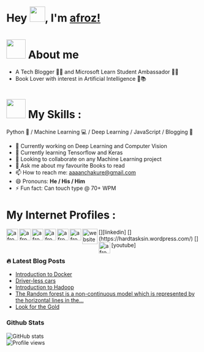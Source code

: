 <!--
**afrozchakure/afrozchakure** is a ✨ _special_ ✨ repository because its `README.md` (this file) appears on your GitHub profile.

Here are some ideas to get you started:

- 🔭 I’m currently working on ...
- 🌱 I’m currently learning ...
- 👯 I’m looking to collaborate on ...
- 🤔 I’m looking for help with ...
- 💬 Ask me about ...
- 📫 How to reach me: ...
- 😄 Pronouns: ...
- ⚡ Fun fact: ...
-->
# Hey <img src="https://github.com/afrozchakure/afrozchakure/blob/master/assets/wave.gif" width="40px">, I'm [afroz!](https://github.com/afrozchakure) 


# <img src="https://media.giphy.com/media/VgCDAzcKvsR6OM0uWg/giphy.gif" width="50" draggable="false" > About me 
- A Tech Blogger 👨‍💻 and Microsoft Learn Student Ambassador 👨‍🎓
- Book Lover with interest in Artificial Intelligence 🤖📚  




# <img src="https://media.giphy.com/media/WUlplcMpOCEmTGBtBW/giphy.gif" width="50"> My Skills :
Python 🐍 / Machine Learning 💻 / Deep Learning / JavaScript / Blogging 💖

- 🔭 Currently working on Deep Learning and Computer Vision 
- 🌱 Currently learning Tensorflow and Keras 
- 👯 Looking to collaborate on any Machine Learning project
- 💬 Ask me about my favourite Books to read 
- 📫 How to reach me: aaaanchakure@gmail.com 
- 😄 Pronouns: **He / His / Him** 
- ⚡ Fun fact: Can touch type @ 70+ WPM

# My Internet Profiles :  

<!-- Github -->
<a href="https://github.com/afrozchakure">
  <img align="left" alt="afrozchakure's github" width="30px" src="https://image.flaticon.com/icons/svg/2111/2111432.svg" draggable="false" />
</a> 
<!-- Medium -->
<a href="https://medium.com/@aaaanchakure">
  <img align="left" alt="afrozchakure's Medium" width="30px" src="https://github.com/afrozchakure/afrozchakure/blob/master/logos/medium-brands.svg" draggable="false" />
</a> 
<!-- Hackerrank -->
<a href="https://www.hackerrank.com/aaaanchakure?hr_r=1">
  <img align="left" alt="afroz's Hackerrank" width="30px" src="https://assets.brandfolder.com/y9ol94wb/v/331198/view@2x.png?v=1591971279" draggable="false" />
</a>
<!-- Hacker Noon -->
<a href="https://hackernoon.com/u/afroz-chakure">
  <img align="left" alt="afroz's Hackerrank" width="30px" src="https://github.com/afrozchakure/afrozchakure/blob/master/logos/hackernoon.jpeg" draggable="false" />
</a>
<!-- Stack Overflow -->
<a href="https://stackoverflow.com/users/10404589/afroz-chakure">
  <img align="left" alt="afroz's Hackerrank" width="30px" src="https://github.com/afrozchakure/afrozchakure/blob/master/logos/stackoverflow.png" draggable="false" />
</a>
<!-- Linkedin -->
[<img align="left" alt="afrozchakure | LinkedIn" width="30px" src="https://cdn.jsdelivr.net/npm/simple-icons@v3/icons/linkedin.svg" />][linkedin]
<!-- Website -->
[<img align="left" src='https://cdn.jsdelivr.net/npm/simple-icons@3.0.1/icons/icloud.svg' alt='website' height='40'>](https://hardtasksin.wordpress.com/)  
<!-- Youtube -->
[<img align="left" alt="afrozchakure | YouTube" width="30px" src="https://cdn.jsdelivr.net/npm/simple-icons@v3/icons/youtube.svg" />][youtube]

### 🔥 Latest Blog Posts
<!-- BLOG-POST-LIST:START -->
- [Introduction to Docker](https://medium.com/swlh/introduction-to-docker-96aad5eabb30?source=rss-e956e8d58684------2)
- [Driver-less cars](https://towardsdatascience.com/driver-less-cars-ec8c22b5187a?source=rss-e956e8d58684------2)
- [Introduction to Hadoop](https://towardsdatascience.com/introduction-to-hadoop-bd305512a28c?source=rss-e956e8d58684------2)
- [The Random forest is a non-continuous model which is represented by the horizontal lines in the…](https://medium.com/@aaaanchakure/the-random-forest-is-a-non-continous-model-which-is-represented-by-the-horizontal-lines-in-the-aadd49864ae2?source=rss-e956e8d58684------2)
- [Look for the Gold](https://medium.com/@aaaanchakure/look-for-the-gold-8bbe23757d64?source=rss-e956e8d58684------2)
<!-- BLOG-POST-LIST:END -->

### **Github Stats**

![GitHub stats](https://github-readme-stats.vercel.app/api?username=afrozchakure&show_icons=true)    
![Profile views](https://gpvc.arturio.dev/afrozchakure)


[website]: https://hardtasksin.wordpress.com
[twitter]: https://twitter.com/afrozchakure
[youtube]: https://www.youtube.com/channel/UCPmy03SOvaSa7rFbp6x31Hw?view_as=subscriber
[instagram]: https://instagram.com/afrozchakure
[linkedin]: https://www.linkedin.com/in/afroz-chakure-489780168/